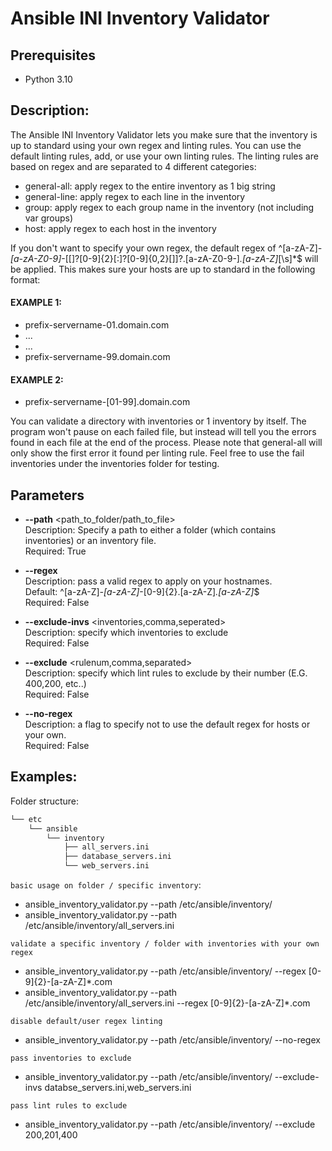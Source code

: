   # Ansible INI Inventory Validator
  ## Prerequisites
  - Python 3.10
  ## Description:
  The Ansible INI Inventory Validator lets you make sure that the inventory is up to standard using your own regex and linting rules.
  You can use the default linting rules, add, or use your own linting rules. The linting rules are based on regex and are separated to 4 different categories:
  - general-all: apply regex to the entire inventory as 1 big string
  - general-line: apply regex to each line in the inventory
  - group: apply regex to each group name in the inventory (not including var groups)
  - host: apply regex to each host in the inventory
  
  If you don't want to specify your own regex, the default regex of ^[a-zA-Z]*-[a-zA-Z0-9]*-[\[]?[0-9]{2}[:]?[0-9]{0,2}[\]]?\.[a-zA-Z0-9-]*\.[a-zA-Z]*[\s]*$ will be applied.
  This makes sure your hosts are up to standard in the following format:
  #### EXAMPLE 1:
  - prefix-servername-01.domain.com
  - ...
  - ...
  - prefix-servername-99.domain.com
  
  #### EXAMPLE 2:
  - prefix-servername-[01-99].domain.com
  
  
  You can validate a directory with inventories or 1 inventory by itself.
  The program won't pause on each failed file, but instead will tell you the errors found in each file at the end of the process.
  Please note that general-all will only show the first error it found per linting rule.
  Feel free to use the fail inventories under the inventories folder for testing.
  ## Parameters
  * **--path** <path_to_folder/path_to_file>  
  Description: Specify a path to either a folder (which contains inventories) or an inventory file.  
  Required: True

  * **--regex** <Regex to apply>  
  Description: pass a valid regex to apply on your hostnames.  
  Default: ^[a-zA-Z]*-[a-zA-Z]*-[0-9]{2}\.[a-zA-Z]*\.[a-zA-Z]*$  
  Required: False
  
  * **--exclude-invs** <inventories,comma,seperated>  
  Description: specify which inventories to exclude  
  Required: False
  
  * **--exclude** <rulenum,comma,separated>  
  Description: specify which lint rules to exclude by their number (E.G. 400,200, etc..)  
  Required: False
  
  * **--no-regex**  
  Description: a flag to specify not to use the default regex for hosts or your own.  
  Required: False
  

  ## Examples:
  
  Folder structure:
  ``` bash
  └── etc
      └── ansible
          └── inventory
              ├── all_servers.ini
              ├── database_servers.ini
              └── web_servers.ini
  ```
  
  `basic usage on folder / specific inventory`:
  - ansible_inventory_validator.py --path /etc/ansible/inventory/
  - ansible_inventory_validator.py --path /etc/ansible/inventory/all_servers.ini
  
  `validate a specific inventory / folder with inventories with your own regex`
  - ansible_inventory_validator.py --path /etc/ansible/inventory/ --regex [0-9]{2}-[a-zA-Z]*\.com
  - ansible_inventory_validator.py --path /etc/ansible/inventory/all_servers.ini --regex [0-9]{2}-[a-zA-Z]*\.com
  
  `disable default/user regex linting`
  - ansible_inventory_validator.py --path /etc/ansible/inventory/ --no-regex
  
  `pass inventories to exclude`
  - ansible_inventory_validator.py --path /etc/ansible/inventory/ --exclude-invs databse_servers.ini,web_servers.ini
  
  `pass lint rules to exclude`
  - ansible_inventory_validator.py --path /etc/ansible/inventory/ --exclude 200,201,400
  
  
  
